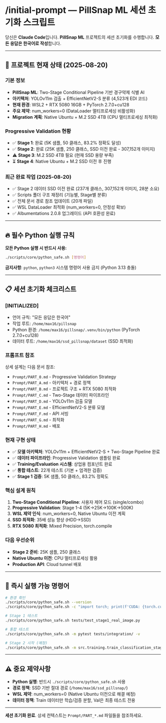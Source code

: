 # /initial-prompt — PillSnap ML 세션 초기화 스크립트

당신은 **Claude Code**입니다. **PillSnap ML** 프로젝트의 세션 초기화를 수행합니다.
**모든 응답은 한국어로 작성**합니다.

---

## 🎯 프로젝트 현재 상태 (2025-08-20)

### **기본 정보**
- **PillSnap ML**: Two-Stage Conditional Pipeline 기반 경구약제 식별 AI
- **아키텍처**: YOLOv11m 검출 + EfficientNetV2-S 분류 (4,523개 EDI 코드)
- **현재 환경**: WSL2 + RTX 5080 16GB + PyTorch 2.7.0+cu128
- **주요 제약**: num_workers=0 (DataLoader 멀티프로세싱 비활성화)
- **Migration 계획**: Native Ubuntu + M.2 SSD 4TB (CPU 멀티프로세싱 최적화)

### **Progressive Validation 현황**
- ✅ **Stage 1**: 완료 (5K 샘플, 50 클래스, 83.2% 정확도 달성)
- ✅ **Stage 2**: 완료 (25K 샘플, 250 클래스, SSD 이전 완료 - 307,152개 이미지)
- ⚠️ **Stage 3**: M.2 SSD 4TB 필요 (현재 SSD 용량 부족)
- ⏳ **Stage 4**: Native Ubuntu + M.2 SSD 이전 후 진행

### **최근 완료 작업 (2025-08-20)**
- ✅ Stage 2 데이터 SSD 이전 완료 (237개 클래스, 307,152개 이미지, 28분 소요)
- ✅ Scripts 폴더 구조 재정리 (기능별, Stage별 분류)
- ✅ 전체 문서 경로 참조 업데이트 (20개 파일)
- ✅ WSL DataLoader 최적화 (num_workers=0, 안정성 확보)
- ✅ Albumentations 2.0.8 업그레이드 (API 호환성 완료)

---

## 🔥 필수 Python 실행 규칙

**모든 Python 실행 시 반드시 사용:**
```bash
./scripts/core/python_safe.sh [명령어]
```

**금지사항**: `python`, `python3` 시스템 명령어 사용 금지 (Python 3.13 충돌)

---

## 📋 세션 초기화 체크리스트

### **[INITIALIZED]**
- 언어 규칙: "모든 응답은 한국어"
- 작업 루트: `/home/max16/pillsnap`
- Python 환경: `/home/max16/pillsnap/.venv/bin/python` (PyTorch 2.7.0+cu128)
- 데이터 루트: `/home/max16/ssd_pillsnap/dataset` (SSD 최적화)

### **프롬프트 참조**
상세 설계는 다음 문서 참조:
- `Prompt/PART_0.md` - Progressive Validation Strategy
- `Prompt/PART_A.md` - 아키텍처 + 경로 정책
- `Prompt/PART_B.md` - 프로젝트 구조 + RTX 5080 최적화
- `Prompt/PART_C.md` - Two-Stage 데이터 파이프라인
- `Prompt/PART_D.md` - YOLOv11m 검출 모델
- `Prompt/PART_E.md` - EfficientNetV2-S 분류 모델
- `Prompt/PART_F.md` - API 서빙
- `Prompt/PART_G.md` - 최적화
- `Prompt/PART_H.md` - 배포

### **현재 구현 상태**
- ✅ **모델 아키텍처**: YOLOv11m + EfficientNetV2-S + Two-Stage Pipeline 완료
- ✅ **데이터 파이프라인**: Progressive Validation 샘플링 완료
- ✅ **Training/Evaluation 시스템**: 상업용 컴포넌트 완료
- ✅ **통합 테스트**: 22개 테스트 (기본 + 엄격한 검증)
- ✅ **Stage 1 검증**: 5K 샘플, 50 클래스, 83.2% 정확도

### **핵심 설계 원칙**
1. **Two-Stage Conditional Pipeline**: 사용자 제어 모드 (single/combo)
2. **Progressive Validation**: Stage 1-4 (5K→25K→100K→500K)
3. **WSL 제약 인식**: num_workers=0, Native Ubuntu 이전 계획
4. **SSD 최적화**: 35배 성능 향상 (HDD→SSD)
5. **RTX 5080 최적화**: Mixed Precision, torch.compile

### **다음 우선순위**
- **Stage 2 준비**: 25K 샘플, 250 클래스
- **Native Ubuntu 이전**: CPU 멀티프로세싱 활용
- **Production API**: Cloud tunnel 배포

---

## 🚀 즉시 실행 가능 명령어

```bash
# 환경 확인
./scripts/core/python_safe.sh --version
./scripts/core/python_safe.sh -c "import torch; print(f'CUDA: {torch.cuda.is_available()}, PyTorch: {torch.__version__}')"

# Stage 1 테스트
./scripts/core/python_safe.sh tests/test_stage1_real_image.py

# 통합 테스트
./scripts/core/python_safe.sh -m pytest tests/integration/ -v

# Stage 2 시작 (예정)
./scripts/core/python_safe.sh -m src.training.train_classification_stage --stage 2
```

---

## ⚠️ 중요 제약사항

- **Python 실행**: 반드시 `./scripts/core/python_safe.sh` 사용
- **경로 정책**: SSD 기반 절대 경로 (`/home/max16/ssd_pillsnap/`)
- **WSL 제약**: num_workers=0 (Native Ubuntu 이전으로 해결 예정)
- **데이터 정책**: Train 데이터만 학습/검증 분할, Val은 최종 테스트 전용

---

**세션 초기화 완료**. 상세 컨텍스트는 `Prompt/PART_*.md` 파일들을 참조하세요.